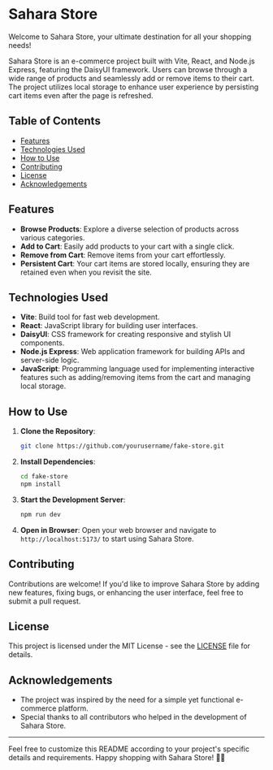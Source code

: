 # Sahara Store

Welcome to Sahara Store, your ultimate destination for all your shopping needs! 

Sahara Store is an e-commerce project built with Vite, React, and Node.js Express, featuring the DaisyUI framework. Users can browse through a wide range of products and seamlessly add or remove items to their cart. The project utilizes local storage to enhance user experience by persisting cart items even after the page is refreshed.

## Table of Contents

- [Features](#features)
- [Technologies Used](#technologies-used)
- [How to Use](#how-to-use)
- [Contributing](#contributing)
- [License](#license)
- [Acknowledgements](#acknowledgements)

## Features

- **Browse Products**: Explore a diverse selection of products across various categories.
- **Add to Cart**: Easily add products to your cart with a single click.
- **Remove from Cart**: Remove items from your cart effortlessly.
- **Persistent Cart**: Your cart items are stored locally, ensuring they are retained even when you revisit the site.

## Technologies Used

- **Vite**: Build tool for fast web development.
- **React**: JavaScript library for building user interfaces.
- **DaisyUI**: CSS framework for creating responsive and stylish UI components.
- **Node.js Express**: Web application framework for building APIs and server-side logic.
- **JavaScript**: Programming language used for implementing interactive features such as adding/removing items from the cart and managing local storage.

## How to Use

1. **Clone the Repository**: 
    ```bash
    git clone https://github.com/yourusername/fake-store.git
    ```
2. **Install Dependencies**: 
    ```bash
    cd fake-store
    npm install
    ```
3. **Start the Development Server**: 
    ```bash
    npm run dev
    ```
4. **Open in Browser**: 
    Open your web browser and navigate to `http://localhost:5173/` to start using Sahara Store.

## Contributing

Contributions are welcome! If you'd like to improve Sahara Store by adding new features, fixing bugs, or enhancing the user interface, feel free to submit a pull request.

## License

This project is licensed under the MIT License - see the [LICENSE](LICENSE) file for details.

## Acknowledgements

- The project was inspired by the need for a simple yet functional e-commerce platform.
- Special thanks to all contributors who helped in the development of Sahara Store.

---

Feel free to customize this README according to your project's specific details and requirements. Happy shopping with Sahara Store! 🛒🌟
